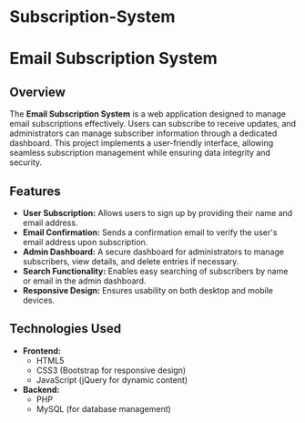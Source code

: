 # Subscription-System
# Email Subscription System

## Overview

The **Email Subscription System** is a web application designed to manage email subscriptions effectively. Users can subscribe to receive updates, and administrators can manage subscriber information through a dedicated dashboard. This project implements a user-friendly interface, allowing seamless subscription management while ensuring data integrity and security.

## Features

- **User Subscription:** Allows users to sign up by providing their name and email address.
- **Email Confirmation:** Sends a confirmation email to verify the user's email address upon subscription.
- **Admin Dashboard:** A secure dashboard for administrators to manage subscribers, view details, and delete entries if necessary.
- **Search Functionality:** Enables easy searching of subscribers by name or email in the admin dashboard.
- **Responsive Design:** Ensures usability on both desktop and mobile devices.

## Technologies Used

- **Frontend:**
  - HTML5
  - CSS3 (Bootstrap for responsive design)
  - JavaScript (jQuery for dynamic content)
- **Backend:**
  - PHP
  - MySQL (for database management)
